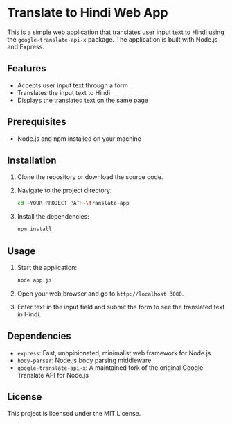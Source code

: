 # Translate to Hindi Web App

This is a simple web application that translates user input text to Hindi using the `google-translate-api-x` package. The application is built with Node.js and Express.

## Features

- Accepts user input text through a form
- Translates the input text to Hindi
- Displays the translated text on the same page

## Prerequisites

- Node.js and npm installed on your machine

## Installation

1. Clone the repository or download the source code.

2. Navigate to the project directory:

    ```sh
    cd ~YOUR PROJECT PATH~\translate-app
    ```

3. Install the dependencies:

    ```sh
    npm install
    ```

## Usage

1. Start the application:

    ```sh
    node app.js
    ```

2. Open your web browser and go to `http://localhost:3000`.

3. Enter text in the input field and submit the form to see the translated text in Hindi.


## Dependencies

- `express`: Fast, unopinionated, minimalist web framework for Node.js
- `body-parser`: Node.js body parsing middleware
- `google-translate-api-x`: A maintained fork of the original Google Translate API for Node.js

## License

This project is licensed under the MIT License.